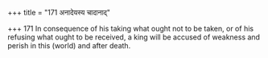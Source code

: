 +++
title = "171 अनादेयस्य चादानाद्"

+++
171	In consequence of his taking what ought not to be taken, or of his refusing what ought to be received, a king will be accused of weakness and perish in this (world) and after death.